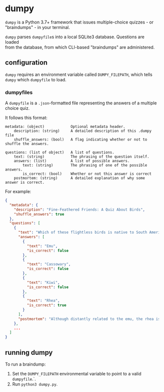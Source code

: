 # dumpy

`dumpy` is a Python 3.7+ framework that issues multiple-choice quizzes - or "braindumps" - in your terminal.

`dumpy` parses `dumpyfile`s into a local SQLite3 database. Questions are loaded  
from the database, from which CLI-based "braindumps" are administered.

## configuration

`dumpy` requires an environment variable called `DUMPY_FILEPATH`, which tells `dumpy` which 
`dumpyfile` to load. 

### dumpyfiles

A `dumpyfile` is a `.json`-formatted file representing the answers of a multiple choice quiz.

It follows this format:

```
metadata: (object)            Optional metadata header.
    description: (string)     A detailed description of this .dumpy file
    shuffle_answers: (bool)   A flag indicating whether or not to shuffle the answers.
    
questions: (list of object)   A list of questions.
    text: (string)            The phrasing of the question itself.
    answers: (list)           A list of possible answers.
        text: (string)        The phrasing of one of the possible answers.
        is_correct: (bool)    Whether or not this answer is correct
    postmortem: (string)      A detailed explanation of why some answer is correct.
```

For example:

```json
{
  "metadata": {
    "description": "Fine-Feathered Friends: A Quiz About Birds",
    "shuffle_answers": true
  },
  "questions": [
    {
      "text": "Which of these flightless birds is native to South America?",
      "answers": [
        {
          "text": "Emu",
          "is_correct": false
        },
        {
          "text": "Cassowary",
          "is_correct": false
        },
        {
          "text": "Kiwi",
          "is_correct": false
        },
        {
          "text": "Rhea",
          "is_correct": true
        }
      ],
      "postmortem": "Although distantly related to the emu, the rhea is the only one of these flightless birds native to South America (and not Australia)."
    },
    ...
  ]
}
```

## running dumpy

To run a braindump:

1. Set the `DUMPY_FILEPATH` environmental variable to point to a valid `dumpyfile`.`.
2. Run `python3 dumpy.py`.
